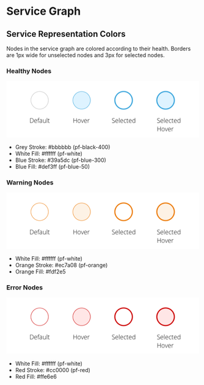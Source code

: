 # Service Graph

## Service Representation Colors
Nodes in the service graph are colored according to their health. Borders are 1px wide for unselected nodes and 3px for selected nodes.

### Healthy Nodes
![healthy nodes](img/node-status-default.png)
- Grey Stroke: #bbbbbb (pf-black-400)
- White Fill: #ffffff (pf-white)
- Blue Stroke: #39a5dc (pf-blue-300)
- Blue Fill: #def3ff (pf-blue-50)

### Warning Nodes
![warning nodes](img/node-status-warning.png)
- White Fill: #ffffff (pf-white)
- Orange Stroke: #ec7a08 (pf-orange)
- Orange Fill: #fdf2e5

### Error Nodes
![error nodes](img/node-status-error.png)
- White Fill: #ffffff (pf-white)
- Red Stroke: #cc0000 (pf-red)
- Red Fill: #ffe6e6
